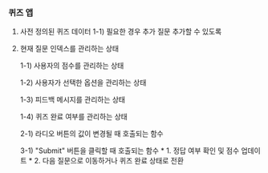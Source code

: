 ### 퀴즈 앱

1. 사전 정의된 퀴즈 데이터
      1-1) 필요한 경우 추가 질문 추가할 수 있도록

2. 현재 질문 인덱스를 관리하는 상태
   
      1-1) 사용자의 점수를 관리하는 상태
      
      1-2) 사용자가 선택한 옵션을 관리하는 상태
      
      1-3) 피드백 메시지를 관리하는 상태
      
      1-4) 퀴즈 완료 여부를 관리하는 상태
    
      
      2-1) 라디오 버튼의 값이 변경될 때 호출되는 함수

      
      3-1) "Submit" 버튼을 클릭할 때 호출되는 함수
        * 1. 정답 여부 확인 및 점수 업데이트
        * 2. 다음 질문으로 이동하거나 퀴즈 완료 상태로 전환
    
